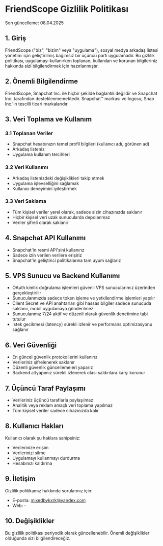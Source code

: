 # FriendScope Gizlilik Politikası

Son güncelleme: 08.04.2025

## 1. Giriş

FriendScope ("biz", "bizim" veya "uygulama"), sosyal medya arkadaş listesi yönetimi için geliştirilmiş bağımsız bir üçüncü parti uygulamadır. Bu gizlilik politikası, uygulamayı kullanırken toplanan, kullanılan ve korunan bilgileriniz hakkında sizi bilgilendirmek için hazırlanmıştır.

## 2. Önemli Bilgilendirme

FriendScope, Snapchat Inc. ile hiçbir şekilde bağlantılı değildir ve Snapchat Inc. tarafından desteklenmemektedir. Snapchat™ markası ve logosu, Snap Inc.'in tescilli ticari markalarıdır.

## 3. Veri Toplama ve Kullanım

### 3.1 Toplanan Veriler
- Snapchat hesabınızın temel profil bilgileri (kullanıcı adı, görünen ad)
- Arkadaş listeniz
- Uygulama kullanım tercihleri

### 3.2 Veri Kullanımı
- Arkadaş listenizdeki değişiklikleri takip etmek
- Uygulama işlevselliğini sağlamak
- Kullanıcı deneyimini iyileştirmek

### 3.3 Veri Saklama
- Tüm kişisel veriler yerel olarak, sadece sizin cihazınızda saklanır
- Hiçbir kişisel veri uzak sunucularda depolanmaz
- Veriler şifreli olarak saklanır

## 4. Snapchat API Kullanımı

- Snapchat'in resmi API'sini kullanırız
- Sadece izin verilen verilere erişiriz
- Snapchat'in geliştirici politikalarına tam uyum sağlarız

## 5. VPS Sunucu ve Backend Kullanımı

- OAuth kimlik doğrulama işlemleri güvenli VPS sunucularımız üzerinden gerçekleştirilir
- Sunucularımızda sadece token işleme ve yetkilendirme işlemleri yapılır
- Client Secret ve API anahtarları gibi hassas bilgiler sadece sunucuda saklanır, mobil uygulamaya gönderilmez
- Sunucularımız 7/24 aktif ve düzenli olarak güvenlik denetimine tabi tutulur
- İstek gecikmesi (latency) sürekli izlenir ve performans optimizasyonu sağlanır

## 6. Veri Güvenliği

- En güncel güvenlik protokollerini kullanırız
- Verileriniz şifrelenerek saklanır
- Düzenli güvenlik güncellemeleri yaparız
- Backend altyapımız sürekli izlenerek olası saldırılara karşı korunur

## 7. Üçüncü Taraf Paylaşımı

- Verileriniz üçüncü taraflarla paylaşılmaz
- Analitik veya reklam amaçlı veri toplama yapılmaz
- Tüm kişisel veriler sadece cihazınızda kalır

## 8. Kullanıcı Hakları

Kullanıcı olarak şu haklara sahipsiniz:
- Verilerinize erişim
- Verilerinizi silme
- Uygulamayı kullanmayı durdurma
- Hesabınızı kaldırma

## 9. İletişim

Gizlilik politikamız hakkında sorularınız için:
- E-posta: mixedbykxrk@yandex.com
- Web: -

## 10. Değişiklikler

Bu gizlilik politikası periyodik olarak güncellenebilir. Önemli değişiklikler olduğunda sizi bilgilendireceğiz.
